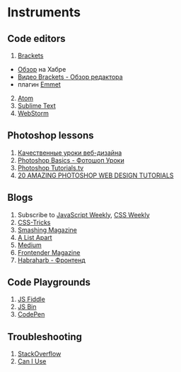 # Instruments

## Code editors
1. [Brackets](http://brackets.io/)
  * [Обзор](http://habrahabr.ru/post/190454/) на Хабре
  * [Видео Brackets - Обзор редактора](http://www.youtube.com/watch?v=sREM7ubwLWw) 
  * плагин [Emmet](https://github.com/emmetio/brackets-emmet)
2. [Atom](https://atom.io/)
3. [Sublime Text](http://www.sublimetext.com/)
4. [WebStorm](https://www.jetbrains.com/webstorm/)

## Photoshop lessons
1. [Качественные уроки веб-дизайна](http://www.dejurka.ru/web-design/web-design-tutorials/)
2. [Photoshop Basics - Фотошоп Уроки](http://egraphic.ru/photoshop/basics/)
3. [Photoshop Tutorials.tv](http://www.youtube.com/user/NewWorldOps/videos)
4. [20 AMAZING PHOTOSHOP WEB DESIGN TUTORIALS](http://tutvid.com/web-graphic-design-inspiration/20-amazing-photoshop-web-design-tutorials/)

## Blogs
1. Subscribe to [JavaScript Weekly](http://javascriptweekly.com/), [CSS Weekly](http://css-weekly.com/)
2. [CSS-Tricks](http://css-tricks.com/)
2. [Smashing Magazine](http://www.smashingmagazine.com/)
4. [A List Apart](http://alistapart.com/articles)
5. [Medium](https://medium.com/tag/web-development)
6. [Frontender Magazine](http://frontender.info/)
7. [Habraharb - Фронтенд](https://habrahabr.ru/posts/frontend/)

## Code Playgrounds
1. [JS Fiddle](https://jsfiddle.net/)
2. [JS Bin](http://jsbin.com/)
3. [CodePen](http://codepen.io/)

## Troubleshooting
1. [StackOverflow](http://stackoverflow.com/)
2. [Can I Use](http://caniuse.com/)

